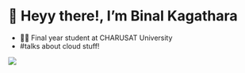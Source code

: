 
# 👋 Heyy there!, I’m Binal Kagathara
- 👩‍💻 Final year student at CHARUSAT University
- #talks about cloud stuff!

![](https://komarev.com/ghpvc/?username=BinalKagathara)


<!---
BinalKagathara/BinalKagathara is a ✨ special ✨ repository because its `README.md` (this file) appears on your GitHub profile.
You can click the Preview link to take a look at your changes.
--->
